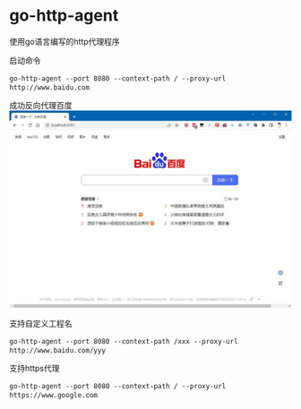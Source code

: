 # go-http-agent
使用go语言编写的http代理程序

启动命令
```shell
go-http-agent --port 8080 --context-path / --proxy-url http://www.baidu.com
```


成功反向代理百度
![](readme_files/1.jpg)

支持自定义工程名

```
go-http-agent --port 8080 --context-path /xxx --proxy-url http://www.baidu.com/yyy
```
支持https代理
```
go-http-agent --port 8080 --context-path / --proxy-url https://www.google.com
```
